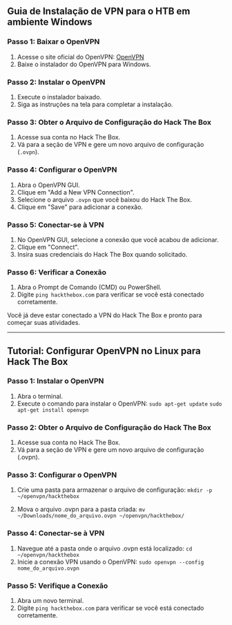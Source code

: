 ## Guia de Instalação de VPN para o HTB em ambiente Windows

### Passo 1: Baixar o OpenVPN
1. Acesse o site oficial do OpenVPN: [OpenVPN](https://openvpn.net/community-downloads/)
2. Baixe o instalador do OpenVPN para Windows.

### Passo 2: Instalar o OpenVPN
1. Execute o instalador baixado.
2. Siga as instruções na tela para completar a instalação.

### Passo 3: Obter o Arquivo de Configuração do Hack The Box
1. Acesse sua conta no Hack The Box.
2. Vá para a seção de VPN e gere um novo arquivo de configuração (`.ovpn`).

### Passo 4: Configurar o OpenVPN
1. Abra o OpenVPN GUI.
2. Clique em "Add a New VPN Connection".
3. Selecione o arquivo `.ovpn` que você baixou do Hack The Box.
4. Clique em "Save" para adicionar a conexão.

### Passo 5: Conectar-se à VPN
1. No OpenVPN GUI, selecione a conexão que você acabou de adicionar.
2. Clique em "Connect".
3. Insira suas credenciais do Hack The Box quando solicitado.

### Passo 6: Verificar a Conexão
1. Abra o Prompt de Comando (CMD) ou PowerShell.
2. Digite `ping hackthebox.com` para verificar se você está conectado corretamente.

Você já deve estar conectado a VPN do Hack The Box e pronto para começar suas atividades.

----------------------------------------------------------------------------------------------------------

## Tutorial: Configurar OpenVPN no Linux para Hack The Box

### Passo 1: Instalar o OpenVPN
1. Abra o terminal.
2. Execute o comando para instalar o OpenVPN:
   ``sudo apt-get update``
    ``sudo apt-get install openvpn``

### Passo 2: Obter o Arquivo de Configuração do Hack The Box

1. Acesse sua conta no Hack The Box.
2. Vá para a seção de VPN e gere um novo arquivo de configuração (.ovpn).

### Passo 3: Configurar o OpenVPN
1. Crie uma pasta para armazenar o arquivo de configuração: 
     ``mkdir -p ~/openvpn/hackthebox``

2. Mova o arquivo .ovpn para a pasta criada: 
 ``mv ~/Downloads/nome_do_arquivo.ovpn ~/openvpn/hackthebox/``

### Passo 4: Conectar-se à VPN
1. Navegue até a pasta onde o arquivo .ovpn está localizado:
 ``cd ~/openvpn/hackthebox``
2. Inicie a conexão VPN usando o OpenVPN:
 ``sudo openvpn --config nome_do_arquivo.ovpn``

### Passo 5: Verifique a Conexão
1. Abra um novo terminal.
2. Digite `ping hackthebox.com` para verificar se você está conectado corretamente.
